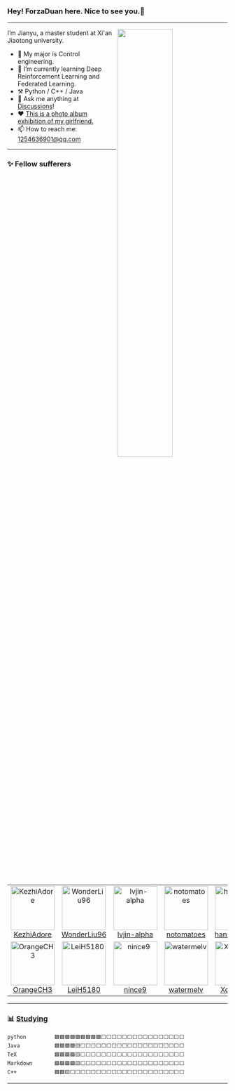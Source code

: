 ### Hey! ForzaDuan here. Nice to see you.👋
---
<!--
**ForzaDuan/ForzaDuan** is a ✨ _special_ ✨ repository because its `README.md` (this file) appears on your GitHub profile.

Here are some ideas to get you started:

- 🔭 I’m currently working on ...
- 🌱 I’m currently learning ...
- 👯 I’m looking to collaborate on ...
- 🤔 I’m looking for help with ...
- 💬 Ask me about ...
- 📫 How to reach me: ...
- 😄 Pronouns: ...
- ⚡ Fun fact: ...
-->
<picture>
    <source media="(prefers-color-scheme: dark)" srcset="https://github-readme-stats.vercel.app/api?username=ForzaDuan&theme=tokyonight&show_icons=true">
    <img align="right" width="50%" src="https://github-readme-stats-ForzaDUAN.vercel.app/api?username=ForzaDUAN&show_icons=true">
</picture>

<!--START_SECTION:descreiption-->
I’m Jianyu, a master student at Xi'an Jiaotong university.
- 🔭 My major is Control engineering.
- 🌱 I’m currently learning Deep Reinforcement Learning and Federated Learning.
- :hammer_and_pick: Python / C++ / Java
- :thought_balloon: Ask me anything at [Discussions](https://github.com/ForzaDuan/ForzaDuan/discussions/new)!
- :heart: [This is a photo album exhibition of my girlfriend.]()
- 📫 How to reach me: 1254636901@qq.com
<!--END_SECTION:descreiption-->

---

### :sparkles: Fellow sufferers

<!--START_SECTION:top-followers-->
<table>
  <tr>
    <td align="center">
      <a href="https://github.com/KezhiAdore">
        <img src="https://avatars.githubusercontent.com/u/37324328?v=4" width="100px;" alt="KezhiAdore"/>
      </a>
      <br />
      <a href="https://github.com/KezhiAdore">KezhiAdore</a>
    </td>
    <td align="center">
      <a href="https://github.com/WonderLiu96">
        <img src="https://avatars.githubusercontent.com/u/17374965?v=4" width="100px;" alt="WonderLiu96"/>
      </a>
      <br />
      <a href="https://github.com/WonderLiu96">WonderLiu96</a>
    </td>
    <td align="center">
      <a href="https://github.com/lvjin-alpha">
        <img src="https://avatars.githubusercontent.com/u/30590441?v=4" width="100px;" alt="lvjin-alpha"/>
      </a>
      <br />
      <a href="https://github.com/lvjin-alpha">lvjin-alpha</a>
    </td>
    <td align="center">
      <a href="https://github.com/notomatoes">
        <img src="https://avatars.githubusercontent.com/u/44357849?v=4" width="100px;" alt="notomatoes"/>
      </a>
      <br />
      <a href="https://github.com/notomatoes">notomatoes</a>
    </td>
    <td align="center">
      <a href="https://github.com/hanshuo123i">
        <img src="https://avatars.githubusercontent.com/u/47047984?v=4" width="100px;" alt="hanshuo123i"/>
      </a>
      <br />
      <a href="https://github.com/hanshuo123i">hanshuo123i</a>
    </td>
    <td align="center">
      <a href="https://github.com/Quchangsheng">
        <img src="https://avatars.githubusercontent.com/u/61783209?v=4" width="100px;" alt="Quchangsheng"/>
      </a>
      <br />
      <a href="https://github.com/Quchangsheng">Quchangsheng</a>
    </td>
    <td align="center">
      <a href="https://github.com/GaoZiHong">
        <img src="https://avatars.githubusercontent.com/u/48216024?v=4" width="100px;" alt="GaoZiHong"/>
      </a>
      <br />
      <a href="https://github.com/GaoZiHong">GaoZiHong</a>
    </td>
  </tr>
  <tr>
    <td align="center">
      <a href="https://github.com/OrangeCH3">
        <img src="https://avatars.githubusercontent.com/u/71698216?v=4" width="100px;" alt="OrangeCH3"/>
      </a>
      <br />
      <a href="https://github.com/OrangeCH3">OrangeCH3</a>
    </td>
    <td align="center">
      <a href="https://github.com/LeiH5180">
        <img src="https://avatars.githubusercontent.com/u/109208671?v=4" width="100px;" alt="LeiH5180"/>
      </a>
      <br />
      <a href="https://github.com/LeiH5180">LeiH5180</a>
    </td>
    <td align="center">
      <a href="https://github.com/nince9">
        <img src="https://avatars.githubusercontent.com/u/84495435?v=4" width="100px;" alt="nince9"/>
      </a>
      <br />
      <a href="https://github.com/nince9">nince9</a>
    </td>
    <td align="center">
      <a href="https://github.com/watermelv">
        <img src="https://avatars.githubusercontent.com/u/64120198?v=4" width="100px;" alt="watermelv"/>
      </a>
      <br />
      <a href="https://github.com/watermelv">watermelv</a>
    </td>
    <td align="center">
      <a href="https://github.com/XqWang3">
        <img src="https://avatars.githubusercontent.com/u/41286770?v=4" width="100px;" alt="XqWang3"/>
      </a>
      <br />
      <a href="https://github.com/XqWang3">XqWang3</a>
    </td>
    <td align="center">
      <a href="https://github.com/Alex-Lord">
        <img src="https://avatars.githubusercontent.com/u/52347538?v=4" width="100px;" alt="Alex-Lord"/>
      </a>
      <br />
      <a href="https://github.com/Alex-Lord">Bingyuan Chen</a>
    </td>
    <td align="center">
      <a href="https://github.com/Jianqy">
        <img src="https://avatars.githubusercontent.com/u/59051895?v=4" width="100px;" alt="Jianqy"/>
      </a>
      <br />
      <a href="https://github.com/Jianqy">Jianqy</a>
    </td>
  </tr>
</table>

---

### :bar_chart: [Studying](https://github.com/muety/wakapi)

<!--START_SECTION:waka-->

```text
python         🟩🟩🟩🟩🟩🟩🟩🟩🟩⬜⬜⬜⬜⬜⬜⬜⬜⬜⬜⬜⬜⬜⬜⬜⬜   
Java           🟩🟩🟩🟩🟨⬜⬜⬜⬜⬜⬜⬜⬜⬜⬜⬜⬜⬜⬜⬜⬜⬜⬜⬜⬜   
TeX            🟩🟩🟩🟩🟨⬜⬜⬜⬜⬜⬜⬜⬜⬜⬜⬜⬜⬜⬜⬜⬜⬜⬜⬜⬜   
Markdown       🟩🟩🟩🟩🟨⬜⬜⬜⬜⬜⬜⬜⬜⬜⬜⬜⬜⬜⬜⬜⬜⬜⬜⬜⬜  
C++            🟩🟩🟨⬜⬜⬜⬜⬜⬜⬜⬜⬜⬜⬜⬜⬜⬜⬜⬜⬜⬜⬜⬜⬜⬜   
```

<!--END_SECTION:top-followers-->


---
